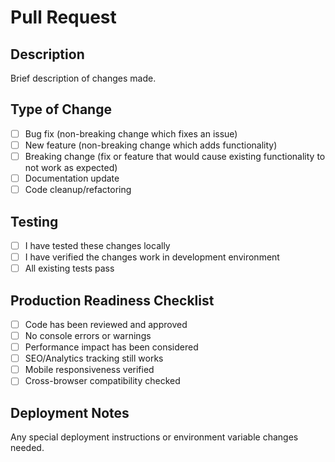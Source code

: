 # Pull Request

## Description
Brief description of changes made.

## Type of Change
- [ ] Bug fix (non-breaking change which fixes an issue)
- [ ] New feature (non-breaking change which adds functionality)
- [ ] Breaking change (fix or feature that would cause existing functionality to not work as expected)
- [ ] Documentation update
- [ ] Code cleanup/refactoring

## Testing
- [ ] I have tested these changes locally
- [ ] I have verified the changes work in development environment
- [ ] All existing tests pass

## Production Readiness Checklist
- [ ] Code has been reviewed and approved
- [ ] No console errors or warnings
- [ ] Performance impact has been considered
- [ ] SEO/Analytics tracking still works
- [ ] Mobile responsiveness verified
- [ ] Cross-browser compatibility checked

## Deployment Notes
Any special deployment instructions or environment variable changes needed.
